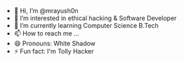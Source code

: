 - 👋 Hi, I’m @mrayush0n
- 👀 I’m interested in ethical hacking & Software Developer
- 🌱 I’m currently learning Computer Science B.Tech
- 📫 How to reach me ...
- 😄 Pronouns: White Shadow
- ⚡ Fun fact: I'm Tolly Hacker

<!---
mrayush0n/mrayush0n is a ✨ special ✨ repository because its `README.md` (this file) appears on your GitHub profile.
You can click the Preview link to take a look at your changes.
--->
